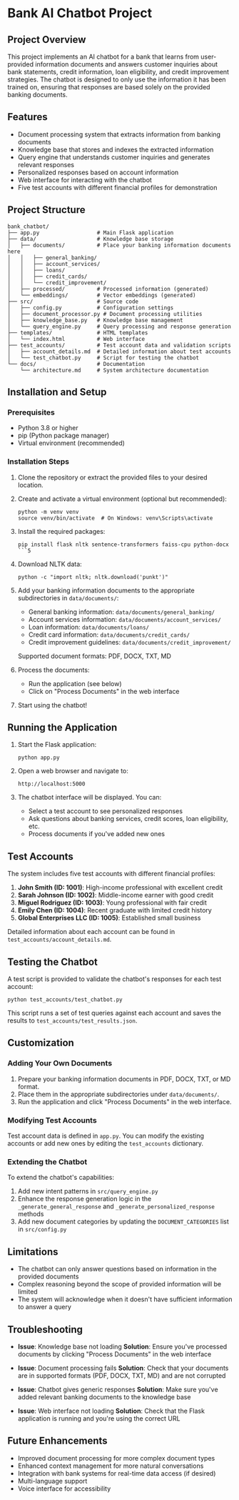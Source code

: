 # Bank AI Chatbot Project

## Project Overview
This project implements an AI chatbot for a bank that learns from user-provided information documents and answers customer inquiries about bank statements, credit information, loan eligibility, and credit improvement strategies. The chatbot is designed to only use the information it has been trained on, ensuring that responses are based solely on the provided banking documents.

## Features
- Document processing system that extracts information from banking documents
- Knowledge base that stores and indexes the extracted information
- Query engine that understands customer inquiries and generates relevant responses
- Personalized responses based on account information
- Web interface for interacting with the chatbot
- Five test accounts with different financial profiles for demonstration

## Project Structure
```
bank_chatbot/
├── app.py                  # Main Flask application
├── data/                   # Knowledge base storage
│   ├── documents/          # Place your banking information documents here
│   │   ├── general_banking/
│   │   ├── account_services/
│   │   ├── loans/
│   │   ├── credit_cards/
│   │   └── credit_improvement/
│   ├── processed/          # Processed information (generated)
│   └── embeddings/         # Vector embeddings (generated)
├── src/                    # Source code
│   ├── config.py           # Configuration settings
│   ├── document_processor.py # Document processing utilities
│   ├── knowledge_base.py   # Knowledge base management
│   └── query_engine.py     # Query processing and response generation
├── templates/              # HTML templates
│   └── index.html          # Web interface
├── test_accounts/          # Test account data and validation scripts
│   ├── account_details.md  # Detailed information about test accounts
│   └── test_chatbot.py     # Script for testing the chatbot
└── docs/                   # Documentation
    └── architecture.md     # System architecture documentation
```

## Installation and Setup

### Prerequisites
- Python 3.8 or higher
- pip (Python package manager)
- Virtual environment (recommended)

### Installation Steps

1. Clone the repository or extract the provided files to your desired location.

2. Create and activate a virtual environment (optional but recommended):
   ```
   python -m venv venv
   source venv/bin/activate  # On Windows: venv\Scripts\activate
   ```

3. Install the required packages:
   ```
   pip install flask nltk sentence-transformers faiss-cpu python-docx
   ```5

4. Download NLTK data:
   ```
   python -c "import nltk; nltk.download('punkt')"
   ```

5. Add your banking information documents to the appropriate subdirectories in `data/documents/`:
   - General banking information: `data/documents/general_banking/`
   - Account services information: `data/documents/account_services/`
   - Loan information: `data/documents/loans/`
   - Credit card information: `data/documents/credit_cards/`
   - Credit improvement guidelines: `data/documents/credit_improvement/`

   Supported document formats: PDF, DOCX, TXT, MD

6. Process the documents:
   - Run the application (see below)
   - Click on "Process Documents" in the web interface

7. Start using the chatbot!

## Running the Application

1. Start the Flask application:
   ```
   python app.py
   ```

2. Open a web browser and navigate to:
   ```
   http://localhost:5000
   ```

3. The chatbot interface will be displayed. You can:
   - Select a test account to see personalized responses
   - Ask questions about banking services, credit scores, loan eligibility, etc.
   - Process documents if you've added new ones

## Test Accounts

The system includes five test accounts with different financial profiles:

1. **John Smith (ID: 1001)**: High-income professional with excellent credit
2. **Sarah Johnson (ID: 1002)**: Middle-income earner with good credit
3. **Miguel Rodriguez (ID: 1003)**: Young professional with fair credit
4. **Emily Chen (ID: 1004)**: Recent graduate with limited credit history
5. **Global Enterprises LLC (ID: 1005)**: Established small business

Detailed information about each account can be found in `test_accounts/account_details.md`.

## Testing the Chatbot

A test script is provided to validate the chatbot's responses for each test account:

```
python test_accounts/test_chatbot.py
```

This script runs a set of test queries against each account and saves the results to `test_accounts/test_results.json`.

## Customization

### Adding Your Own Documents

1. Prepare your banking information documents in PDF, DOCX, TXT, or MD format.
2. Place them in the appropriate subdirectories under `data/documents/`.
3. Run the application and click "Process Documents" in the web interface.

### Modifying Test Accounts

Test account data is defined in `app.py`. You can modify the existing accounts or add new ones by editing the `test_accounts` dictionary.

### Extending the Chatbot

To extend the chatbot's capabilities:

1. Add new intent patterns in `src/query_engine.py`
2. Enhance the response generation logic in the `_generate_general_response` and `_generate_personalized_response` methods
3. Add new document categories by updating the `DOCUMENT_CATEGORIES` list in `src/config.py`

## Limitations

- The chatbot can only answer questions based on information in the provided documents
- Complex reasoning beyond the scope of provided information will be limited
- The system will acknowledge when it doesn't have sufficient information to answer a query

## Troubleshooting

- **Issue**: Knowledge base not loading
  **Solution**: Ensure you've processed documents by clicking "Process Documents" in the web interface

- **Issue**: Document processing fails
  **Solution**: Check that your documents are in supported formats (PDF, DOCX, TXT, MD) and are not corrupted

- **Issue**: Chatbot gives generic responses
  **Solution**: Make sure you've added relevant banking documents to the knowledge base

- **Issue**: Web interface not loading
  **Solution**: Check that the Flask application is running and you're using the correct URL

## Future Enhancements

- Improved document processing for more complex document types
- Enhanced context management for more natural conversations
- Integration with bank systems for real-time data access (if desired)
- Multi-language support
- Voice interface for accessibility
